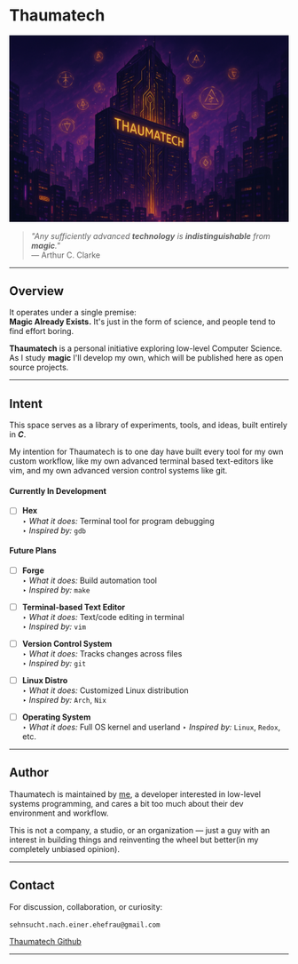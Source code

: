 # Thaumatech


<p align="center">
  <img src="assets/thaumatech.png" alt="Thaumatech Logo"/>
</p>


> *"_Any sufficiently advanced **technology** is **indistinguishable** from **magic**._"*  
> — Arthur C. Clarke

---

## Overview

It operates under a single premise:  
**Magic Already Exists.** It's just in the form of science, and people tend to find effort boring.

**Thaumatech** is a personal initiative exploring low-level Computer Science. As I study **magic** I'll develop my own, which will be published here as open source projects.

---

## Intent

This space serves as a library of experiments, tools, and ideas, built entirely in ***C***.

My intention for Thaumatech is to one day have built every tool for my own custom workflow, like my own advanced terminal based text-editors like vim, and my own advanced version control systems like git.

#### Currently In Development

- [ ] **Hex**  
  ‣ *What it does:* Terminal tool for program debugging  
  ‣ *Inspired by:* `gdb`

#### Future Plans

- [ ] **Forge**  
  ‣ *What it does:* Build automation tool  
  ‣ *Inspired by:* `make`

- [ ] **Terminal-based Text Editor**  
  ‣ *What it does:* Text/code editing in terminal  
  ‣ *Inspired by:* `vim`

- [ ] **Version Control System**  
  ‣ *What it does:* Tracks changes across files  
  ‣ *Inspired by:* `git`

- [ ] **Linux Distro**  
  ‣ *What it does:* Customized Linux distribution  
  ‣ *Inspired by:* `Arch`, `Nix`

- [ ] **Operating System**  
  ‣ *What it does:* Full OS kernel and userland
  ‣ *Inspired by:* `Linux`, `Redox`, etc.

---

## Author

Thaumatech is maintained by <a href="https://sehnsucht-nach-einer-ehefrau.vercel.app" target="_blank">me</a>, a developer interested in low-level systems programming, and cares a bit too much about their dev environment and workflow.

This is not a company, a studio, or an organization — just a guy with an interest in building things and reinventing the wheel but better(in my completely unbiased opinion).

---

## Contact

For discussion, collaboration, or curiosity:

`sehnsucht.nach.einer.ehefrau@gmail.com`  

[Thaumatech Github](https://github.com/thaumatech)

---
